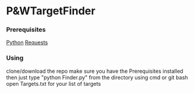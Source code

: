 # P&WTargetFinder

### Prerequisites

[Python](https://www.python.org/downloads/)
[Requests](https://requests.readthedocs.io/en/master/user/install/)

### Using
clone/download the repo
make sure you have the Prerequisites installed
then just type "python  Finder.py" from the directory using cmd or git bash
open Targets.txt for your list of  targets
